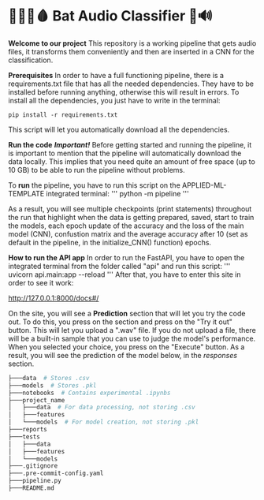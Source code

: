 # 🧛🏽‍♂️🩸 Bat Audio Classifier 🦇🔊

**Welcome to our project** 
This repository is a working pipeline that gets audio files, it transforms them conveniently and then are inserted in a CNN for the classification.

**Prerequisites**
In order to have a full functioning pipeline, there is a requirements.txt file that has all the needed dependencies. They have to be installed before running anything, otherwise this will result in errors. To install all the dependencies, you just have to write in the terminal: 
```
pip install -r requirements.txt
```
This script will let you automatically download all the dependencies.

**Run the code**
***Important!***
Before getting started and running the pipeline, it is important to mention that the pipeline will automatically download the data locally. This implies that you need quite an amount of free space (up to 10 GB) to be able to run the pipeline without problems.

To **run** the pipeline, you have to run this script on the APPLIED-ML-TEMPLATE integrated terminal:
'''
python -m pipeline
'''

As a result, you will see multiple checkpoints (print statements) throughout the run that highlight when the data is getting prepared, saved, start to train the models, each epoch update of the accuracy and the loss of the main model (CNN), confustion matrix and the average accuracy after 10 (set as default in the pipeline, in the initialize_CNN() function) epochs.


**How to run the API app**
In order to run the FastAPI, you have to open the integrated terminal from the folder called "api" and run this script:
'''
uvicorn api.main:app --reload
'''
After that, you have to enter this site in order to see it work:

http://127.0.0.1:8000/docs#/


On the site, you will see a **Prediction** section that will let you try the code out. To do this, you press on the section and press on the "Try it out" button. This will let you upload a ".wav" file. If you do not upload a file, there will be a built-in sample that you can use to judge the model's performance. When you selected your choice, you press on the "Execute" button. As a result, you will see the prediction of the model below, in the *responses* section.

```bash
├───data  # Stores .csv
├───models  # Stores .pkl
├───notebooks  # Contains experimental .ipynbs
├───project_name
│   ├───data  # For data processing, not storing .csv
│   ├───features
│   └───models  # For model creation, not storing .pkl
├───reports
├───tests
│   ├───data
│   ├───features
│   └───models
├───.gitignore
├───.pre-commit-config.yaml
├───pipeline.py
├───README.md
```